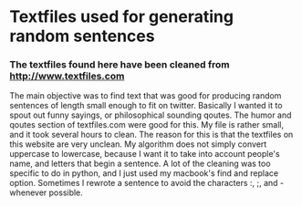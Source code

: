 # Textfiles used for generating random sentences

### The textfiles found here have been cleaned from http://www.textfiles.com

The main objective was to find text that was good for producing random sentences of length small enough to fit on twitter.  Basically I wanted it to spout out funny sayings, or philosophical sounding qoutes.  The humor and qoutes section of textfiles.com were good for this.  My file is rather small, and it took several hours to clean.  The reason for this is that the textfiles on this website are very unclean.  My algorithm does not simply convert uppercase to lowercase, because I want it to take into account people's name, and letters that begin a sentence.  A lot of the cleaning was too specific to do in python, and I just used my macbook's find and replace option.  Sometimes I rewrote a sentence to avoid the characters :, ;, and - whenever possible.
